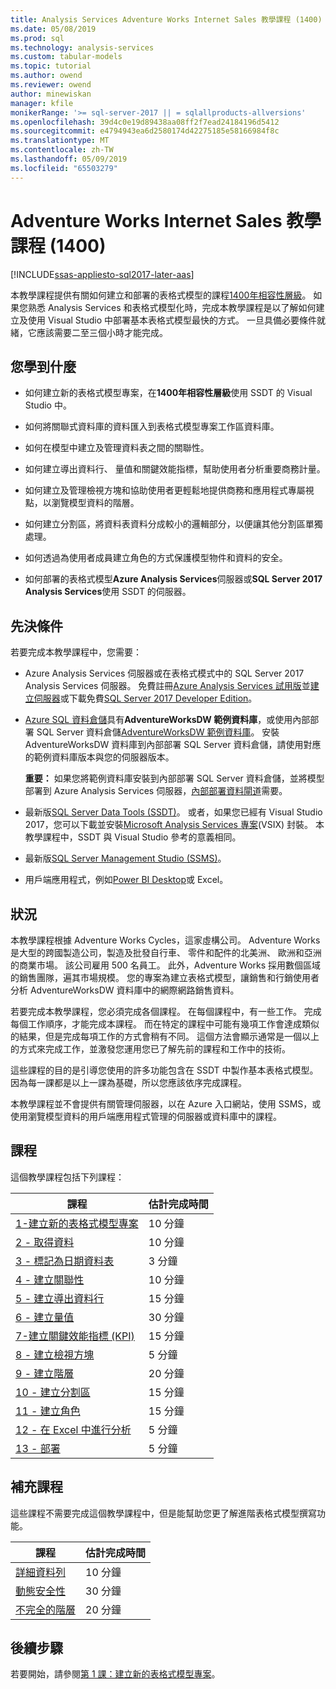 ```yaml
---
title: Analysis Services Adventure Works Internet Sales 教學課程 (1400) |Microsoft Docs
ms.date: 05/08/2019
ms.prod: sql
ms.technology: analysis-services
ms.custom: tabular-models
ms.topic: tutorial
ms.author: owend
ms.reviewer: owend
author: minewiskan
manager: kfile
monikerRange: '>= sql-server-2017 || = sqlallproducts-allversions'
ms.openlocfilehash: 39d4c0e19d89438aa08ff2f7ead24184196d5412
ms.sourcegitcommit: e4794943ea6d2580174d42275185e58166984f8c
ms.translationtype: MT
ms.contentlocale: zh-TW
ms.lasthandoff: 05/09/2019
ms.locfileid: "65503279"
---
```

# <a name="adventure-works-internet-sales-tutorial-1400"></a>Adventure Works Internet Sales 教學課程 (1400)

[!INCLUDE[ssas-appliesto-sql2017-later-aas](../../includes/ssas-appliesto-sql2017-later-aas.md)]

本教學課程提供有關如何建立和部署的表格式模型的課程[1400年相容性層級](../tabular-models/compatibility-level-for-tabular-models-in-analysis-services.md)。 如果您熟悉 Analysis Services 和表格式模型化時，完成本教學課程是以了解如何建立及使用 Visual Studio 中部署基本表格式模型最快的方式。 一旦具備必要條件就緒，它應該需要二至三個小時才能完成。  
  
## <a name="what-you-learn"></a>您學到什麼   
  
-   如何建立新的表格式模型專案，在**1400年相容性層級**使用 SSDT 的 Visual Studio 中。
  
-   如何將關聯式資料庫的資料匯入到表格式模型專案工作區資料庫。  
  
-   如何在模型中建立及管理資料表之間的關聯性。  
  
-   如何建立導出資料行、 量值和關鍵效能指標，幫助使用者分析重要商務計量。  
  
-   如何建立及管理檢視方塊和協助使用者更輕鬆地提供商務和應用程式專屬視點，以瀏覽模型資料的階層。  
  
-   如何建立分割區，將資料表資料分成較小的邏輯部分，以便讓其他分割區單獨處理。  
  
-   如何透過為使用者成員建立角色的方式保護模型物件和資料的安全。  
  
-   如何部署的表格式模型**Azure Analysis Services**伺服器或**SQL Server 2017 Analysis Services**使用 SSDT 的伺服器。  
  
## <a name="prerequisites"></a>先決條件  

若要完成本教學課程中，您需要：  
  
-   Azure Analysis Services 伺服器或在表格式模式中的 SQL Server 2017 Analysis Services 伺服器。 免費註冊[Azure Analysis Services 試用版](https://azure.microsoft.com/services/analysis-services/)並[建立伺服器](https://docs.microsoft.com/azure/analysis-services/analysis-services-create-server)或下載免費[SQL Server 2017 Developer Edition](https://www.microsoft.com/sql-server/sql-server-downloads)。

-   [Azure SQL 資料倉儲](https://docs.microsoft.com/azure/sql-data-warehouse/create-data-warehouse-portal)具有**AdventureWorksDW 範例資料庫**，或使用內部部署 SQL Server 資料倉儲[AdventureWorksDW 範例資料庫](https://github.com/Microsoft/sql-server-samples/releases/tag/adventureworks)。 安裝 AdventureWorksDW 資料庫到內部部署 SQL Server 資料倉儲，請使用對應的範例資料庫版本與您的伺服器版本。 

    **重要：** 如果您將範例資料庫安裝到內部部署 SQL Server 資料倉儲，並將模型部署到 Azure Analysis Services 伺服器，[內部部署資料閘道](https://docs.microsoft.com/azure/analysis-services/analysis-services-gateway)需要。

-   最新版[SQL Server Data Tools (SSDT)](https://msdn.microsoft.com/library/mt204009.aspx)。 或者，如果您已經有 Visual Studio 2017，您可以下載並安裝[Microsoft Analysis Services 專案](https://marketplace.visualstudio.com/items?itemName=ProBITools.MicrosoftAnalysisServicesModelingProjects)(VSIX) 封裝。 本教學課程中，SSDT 與 Visual Studio 參考的意義相同。 

-   最新版[SQL Server Management Studio (SSMS)](https://docs.microsoft.com/sql/ssms/download-sql-server-management-studio-ssms)。    

-   用戶端應用程式，例如[Power BI Desktop](https://powerbi.microsoft.com/desktop/)或 Excel。 

## <a name="scenario"></a>狀況  

本教學課程根據 Adventure Works Cycles，這家虛構公司。 Adventure Works 是大型的跨國製造公司，製造及批發自行車、 零件和配件的北美洲、 歐洲和亞洲的商業市場。 該公司雇用 500 名員工。 此外，Adventure Works 採用數個區域的銷售團隊，遍其市場規模。 您的專案為建立表格式模型，讓銷售和行銷使用者分析 AdventureWorksDW 資料庫中的網際網路銷售資料。  
  
若要完成本教學課程，您必須完成各個課程。 在每個課程中，有一些工作。 完成每個工作順序，才能完成本課程。 而在特定的課程中可能有幾項工作會達成類似的結果，但是完成每項工作的方式會稍有不同。 這個方法會顯示通常是一個以上的方式來完成工作，並激發您運用您已了解先前的課程和工作中的技術。  
  
這些課程的目的是引導您使用的許多功能包含在 SSDT 中製作基本表格式模型。 因為每一課都是以上一課為基礎，所以您應該依序完成課程。
  
本教學課程並不會提供有關管理伺服器，以在 Azure 入口網站，使用 SSMS，或使用瀏覽模型資料的用戶端應用程式管理的伺服器或資料庫中的課程。 


## <a name="lessons"></a>課程  

這個教學課程包括下列課程：  
  
|課程|估計完成時間|  
|----------|------------------------------|  
|[1-建立新的表格式模型專案](../tutorial-tabular-1400/as-lesson-1-create-a-new-tabular-model-project.md)|10 分鐘|  
|[2 - 取得資料](../tutorial-tabular-1400/as-lesson-2-get-data.md)|10 分鐘|  
|[3 - 標記為日期資料表](../tutorial-tabular-1400/as-lesson-3-mark-as-date-table.md)|3 分鐘|  
|[4 - 建立關聯性](../tutorial-tabular-1400/as-lesson-4-create-relationships.md)|10 分鐘|  
|[5 - 建立導出資料行](../tutorial-tabular-1400/as-lesson-5-create-calculated-columns.md)|15 分鐘|
|[6 - 建立量值](../tutorial-tabular-1400/as-lesson-6-create-measures.md)|30 分鐘|  
|[7-建立關鍵效能指標 (KPI)](../tutorial-tabular-1400/as-lesson-7-create-key-performance-indicators.md)|15 分鐘|  
|[8 - 建立檢視方塊](../tutorial-tabular-1400/as-lesson-8-create-perspectives.md)|5 分鐘|  
|[9 - 建立階層](../tutorial-tabular-1400/as-lesson-9-create-hierarchies.md)|20 分鐘|  
|[10 - 建立分割區](../tutorial-tabular-1400/as-lesson-10-create-partitions.md)|15 分鐘|  
|[11 - 建立角色](../tutorial-tabular-1400/as-lesson-11-create-roles.md)|15 分鐘|  
|[12 - 在 Excel 中進行分析](../tutorial-tabular-1400/as-lesson-12-analyze-in-excel.md)|5 分鐘| 
|[13 - 部署](../tutorial-tabular-1400/as-lesson-13-deploy.md)|5 分鐘|  
  
## <a name="supplemental-lessons"></a>補充課程  

這些課程不需要完成這個教學課程中，但是能幫助您更了解進階表格式模型撰寫功能。  
  
|課程|估計完成時間|  
|----------|------------------------------|  
|[詳細資料列](../tutorial-tabular-1400/as-supplemental-lesson-detail-rows.md)|10 分鐘|
|[動態安全性](../tutorial-tabular-1400/as-supplemental-lesson-dynamic-security.md)|30 分鐘|
|[不完全的階層](../tutorial-tabular-1400/as-supplemental-lesson-ragged-hierarchies.md)|20 分鐘| 

  
## <a name="next-steps"></a>後續步驟  

若要開始，請參閱[第 1 課：建立新的表格式模型專案](../tutorial-tabular-1400/as-lesson-1-create-a-new-tabular-model-project.md)。  
  
  
  

